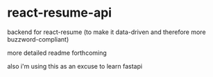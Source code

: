 # react-resume-api

backend for react-resume (to make it data-driven and therefore more buzzword-compliant)

more detailed readme forthcoming

also i'm using this as an excuse to learn fastapi

